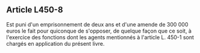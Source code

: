 Article L450-8
----
Est puni d'un emprisonnement de deux ans et d'une amende de 300 000 euros le
fait pour quiconque de s'opposer, de quelque façon que ce soit, à l'exercice des
fonctions dont les agents mentionnés à l'article L. 450-1 sont chargés en
application du présent livre.
